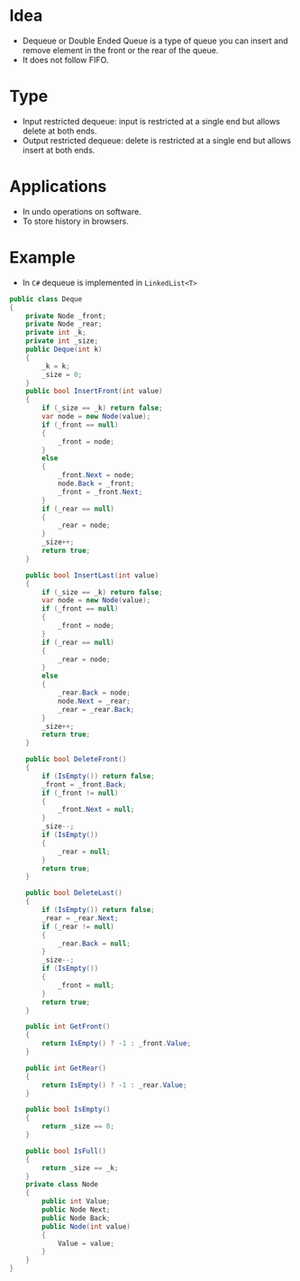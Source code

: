 # Idea
- Dequeue or Double Ended Queue is a type of queue you can insert and remove element in the front or the rear of the queue.
- It does not follow FIFO.
# Type
- Input restricted dequeue: input is restricted at a single end but allows delete at both ends.
- Output restricted dequeue: delete is restricted at a single end but allows insert at both ends.
# Applications
- In undo operations on software.
- To store history in browsers.
# Example
- In `C#` dequeue is implemented in `LinkedList<T>`
```csharp
public class Deque
{
    private Node _front;
    private Node _rear;
    private int _k;
    private int _size;
    public Deque(int k)
    {
        _k = k;
        _size = 0;
    }
    public bool InsertFront(int value)
    {
        if (_size == _k) return false;
        var node = new Node(value);
        if (_front == null)
        {
            _front = node;
        }
        else
        {
            _front.Next = node;
            node.Back = _front;
            _front = _front.Next;
        }
        if (_rear == null)
        {
            _rear = node;
        }
        _size++;
        return true;
    }

    public bool InsertLast(int value)
    {
        if (_size == _k) return false;
        var node = new Node(value);
        if (_front == null)
        {
            _front = node;
        }
        if (_rear == null)
        {
            _rear = node;
        }
        else
        {
            _rear.Back = node;
            node.Next = _rear;
            _rear = _rear.Back;
        }
        _size++;
        return true;
    }

    public bool DeleteFront()
    {
        if (IsEmpty()) return false;
        _front = _front.Back;
        if (_front != null)
        {
            _front.Next = null;
        }
        _size--;
        if (IsEmpty())
        {
            _rear = null;
        }
        return true;
    }

    public bool DeleteLast()
    {
        if (IsEmpty()) return false;
        _rear = _rear.Next;
        if (_rear != null)
        {
            _rear.Back = null;
        }
        _size--;
        if (IsEmpty())
        {
            _front = null;
        }
        return true;
    }

    public int GetFront()
    {
        return IsEmpty() ? -1 : _front.Value;
    }

    public int GetRear()
    {
        return IsEmpty() ? -1 : _rear.Value;
    }

    public bool IsEmpty()
    {
        return _size == 0;
    }

    public bool IsFull()
    {
        return _size == _k;
    }
    private class Node
    {
        public int Value;
        public Node Next;
        public Node Back;
        public Node(int value)
        {
            Value = value;
        }
    }
}
```